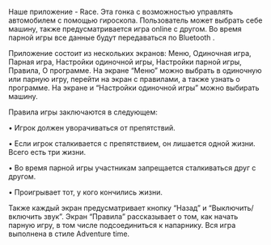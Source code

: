 Наше приложение - Race. Эта гонка с возможностью управлять автомобилем с помощью гироскопа. Пользователь может выбрать себе машину, также предусматривается игра online с другом. Во время парной игры все данные будут передаваться по Bluetooth .


Приложение состоит из нескольких экранов: Меню, Одиночная игра, Парная игра, Настройки одиночной игры, Настройки парной игры, Правила, О программе. На экране “Меню” можно выбрать в одиночную или парную игру, перейти на экран с правилами, а также узнать о программе. На экране и  “Настройки одиночной игры” можно выбирать машину. 


Правила игры заключаются в следующем:

•	Игрок должен уворачиваться от препятствий.

•	Если игрок сталкивается с препятствием, он лишается одной жизни. Всего есть три жизни.

•	Во время парной игры участникам запрещается сталкиваться друг с другом.

•	Проигрывает тот, у кого кончились жизни.


Также каждый экран предусматривает кнопку “Назад” и “Выключить/включить звук”. Экран “Правила” рассказывает о том, как начать парную игру, в том числе подсоединиться к напарнику. Вся игра выполнена в стиле Adventure time. 
